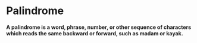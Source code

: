 # Palindrome
**A palindrome is a word, phrase, number, or other sequence of characters which reads the same backward or forward, such as madam or kayak.**
